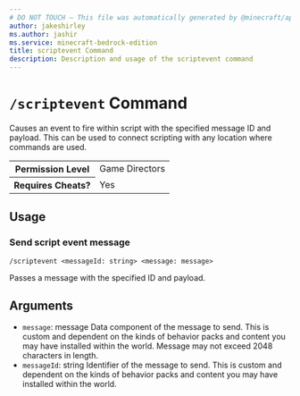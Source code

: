 ```yaml
---
# DO NOT TOUCH — This file was automatically generated by @minecraft/api-docs-generator, to report problems file an issue at https://github.com/Mojang/minecraft-scripting-libraries
author: jakeshirley
ms.author: jashir
ms.service: minecraft-bedrock-edition
title: scriptevent Command
description: Description and usage of the scriptevent command
---
```

# `/scriptevent` Command
Causes an event to fire within script with the specified message ID and payload. This can be used to connect scripting with any location where commands are used.

<table>
  <tr>
    <th>Permission Level</th>
    <td>Game Directors</td>
  </tr>
  <tr>
    <th>Requires Cheats?</th>
    <td>Yes</td>
  </tr>
</table>

## Usage
### Send script event message
`/scriptevent <messageId: string> <message: message>`

Passes a message with the specified ID and payload.

## Arguments
- `message`: message
Data component of the message to send. This is custom and dependent on the kinds of behavior packs and content you may have installed within the world. Message may not exceed 2048 characters in length.
- `messageId`: string
Identifier of the message to send. This is custom and dependent on the kinds of behavior packs and content you may have installed within the world.
